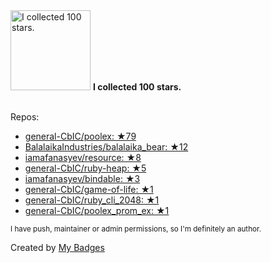 <img src="https://my-badges.github.io/my-badges/stars-100.png" alt="I collected 100 stars." title="I collected 100 stars." width="128">
<strong>I collected 100 stars.</strong>
<br><br>

Repos:

* <a href="https://github.com/general-CbIC/poolex">general-CbIC/poolex: ★79</a>
* <a href="https://github.com/BalalaikaIndustries/balalaika_bear">BalalaikaIndustries/balalaika_bear: ★12</a>
* <a href="https://github.com/iamafanasyev/resource">iamafanasyev/resource: ★8</a>
* <a href="https://github.com/general-CbIC/ruby-heap">general-CbIC/ruby-heap: ★5</a>
* <a href="https://github.com/iamafanasyev/bindable">iamafanasyev/bindable: ★3</a>
* <a href="https://github.com/general-CbIC/game-of-life">general-CbIC/game-of-life: ★1</a>
* <a href="https://github.com/general-CbIC/ruby_cli_2048">general-CbIC/ruby_cli_2048: ★1</a>
* <a href="https://github.com/general-CbIC/poolex_prom_ex">general-CbIC/poolex_prom_ex: ★1</a>

<sup>I have push, maintainer or admin permissions, so I'm definitely an author.<sup>



Created by <a href="https://github.com/my-badges/my-badges">My Badges</a>